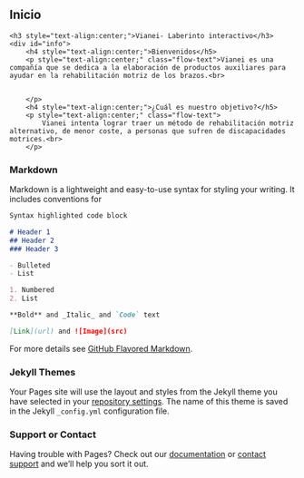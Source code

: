 ## Inicio

	<h3 style="text-align:center;">Vianei- Laberinto interactivo</h3>
	<div id="info">
		<h4 style="text-align:center;">Bienvenidos</h5>
		<p style="text-align:center;" class="flow-text">Vianei es una compañía que se dedica a la elaboración de productos auxiliares para ayudar en la rehabilitación motriz de los brazos.<br>


		</p>
		<h4 style="text-align:center;">¿Cuál es nuestro objetivo?</h5>
		<p style="text-align:center;" class="flow-text">
			Vianei intenta lograr traer un método de rehabilitación motriz alternativo, de menor coste, a personas que sufren de discapacidades motrices.<br>
		</p>

### Markdown

Markdown is a lightweight and easy-to-use syntax for styling your writing. It includes conventions for

```markdown
Syntax highlighted code block

# Header 1
## Header 2
### Header 3

- Bulleted
- List

1. Numbered
2. List

**Bold** and _Italic_ and `Code` text

[Link](url) and ![Image](src)
```

For more details see [GitHub Flavored Markdown](https://guides.github.com/features/mastering-markdown/).

### Jekyll Themes

Your Pages site will use the layout and styles from the Jekyll theme you have selected in your [repository settings](https://github.com/RiquelmerGaxiola/riquelmergaxiola.github.io/settings). The name of this theme is saved in the Jekyll `_config.yml` configuration file.

### Support or Contact

Having trouble with Pages? Check out our [documentation](https://help.github.com/categories/github-pages-basics/) or [contact support](https://github.com/contact) and we’ll help you sort it out.
